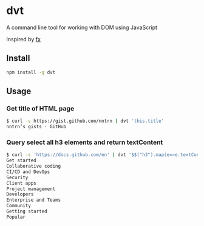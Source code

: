 # dvt

A command line tool for working with DOM using JavaScript

Inspired by [fx](https://github.com/antonmedv/fx)

## Install

```sh
npm install -g dvt
```

## Usage

### Get title of HTML page

```sh
$ curl -s https://gist.github.com/nntrn | dvt 'this.title'
nntrn’s gists · GitHub
```

### Query select all h3 elements and return textContent

```sh
$ curl -s 'https://docs.github.com/en' | dvt '$$("h3").map(e=>e.textContent)'
Get started
Collaborative coding
CI/CD and DevOps
Security
Client apps
Project management
Developers
Enterprise and Teams
Community
Getting started
Popular
```
